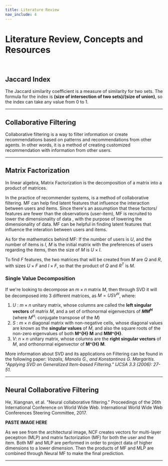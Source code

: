 ```yaml
---
title: Literature Review
nav_include: 4
---
```


# Literature Review, Concepts and Resources
&nbsp;
## Jaccard Index

The Jaccard similarity coefficient is a measure of similarity for two sets.
The formula for the index is **(size of intersection of two sets)/(size of union)**, so the index can take any value from 0 to 1.

** **

## Collaborative Filtering

Collaborative filtering is a way to filter information or create recommendations based on patterns and recommendations from other agents. In other words, it is a method of creating customized recommendation with information from other users.

** **

## Matrix Factorization

In linear algebra, Matrix Factorization is the decomposition of a matrix into a product of matrices.

In the practice of recommender systems, is a method of collaborative filtering.
MF can help find latent features that influence the interaction between users and items. Since there's an assumption that these factors/ features are fewer than the observations (user-item), MF is recruited to lower the dimensionality of data
, with the purpose of lowering the dimensionality of data. MF can be helpful in finding latent features that influence the interation between users and items.

As for the mathematics behind MF:
If the number of users is $U$, and the number of items is $I$, $M$ is the initial matrix with the preferences of users regarding the items, then the size of $M$ is $U \times I$.

To find $F$ features, the two matrices that will be created from $M$ are $Q$ and $R$, with sizes $U \times F$ and $I \times F$, so that the product of $Q$ and $R^{T}$ is $M$.

### Single Value Decomposition

If we're looking to decompose an $m \times n$ matrix $M$, then through SVD it will be decomposed into 3 different matrices, as $M = U S V^{H}$, where:

1)  $U$ : $m \times n$ unitary matrix, whose columns are called the **left singular vectors** of matrix $M$, and a set of orthonormal eigenvectors of **$MM^{H}$** (where $M^{H}$: conjugate transpose of the $M$)
2) $S$ : $m \times n$ diagonal matrix with non-negative cells, whose diagonal values are known as the **singular values** of $M$, and also the square roots of the non-zero eigenvalues of both **M^{H} M** and **MM^{H}**.
3) $V$: $n \times n$ unitary matrix, whose columns are the **right singular vectors** of $M$, and orthonormal eigenvector of **M^{H} M**.

More information about SVD and its applications on Filtering can be found in the following paper:
*Vozalis, Manolis G., and Konstantinos G. Margaritis. "Applying SVD on Generalized Item-based Filtering." IJCSA 3.3 (2006): 27-51.*

** **

## Neural Collaborative Filtering


He, Xiangnan, et al. "Neural collaborative filtering." Proceedings of the 26th International Conference on World Wide Web. International World Wide Web Conferences Steering Committee, 2017.

  **PASTE IMAGE HERE**

As we see from the architectural image, NCF creates vectors for multi-layer peceptron (MLP) and matrix factorization (MF) for both the user and the item.
Both MF and MLP are performed in order to project data of higher dimensions to a lower dimension.
Then the products of MF and MLP are combined through Neural MF to make the final prediction.

** **
